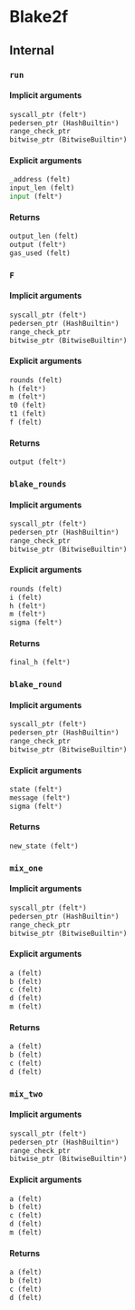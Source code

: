 



# Blake2f

## Internal

### `run`
  

#### Implicit arguments
  
```python  
syscall_ptr (felt*)  
pedersen_ptr (HashBuiltin*)  
range_check_ptr  
bitwise_ptr (BitwiseBuiltin*)  
```
#### Explicit arguments
  
```python  
_address (felt)  
input_len (felt)  
input (felt*)  
```
#### Returns
  
```python  
output_len (felt)  
output (felt*)  
gas_used (felt)  
```
### `F`
  

#### Implicit arguments
  
```python  
syscall_ptr (felt*)  
pedersen_ptr (HashBuiltin*)  
range_check_ptr  
bitwise_ptr (BitwiseBuiltin*)  
```
#### Explicit arguments
  
```python  
rounds (felt)  
h (felt*)  
m (felt*)  
t0 (felt)  
t1 (felt)  
f (felt)  
```
#### Returns
  
```python  
output (felt*)  
```
### `blake_rounds`
  

#### Implicit arguments
  
```python  
syscall_ptr (felt*)  
pedersen_ptr (HashBuiltin*)  
range_check_ptr  
bitwise_ptr (BitwiseBuiltin*)  
```
#### Explicit arguments
  
```python  
rounds (felt)  
i (felt)  
h (felt*)  
m (felt*)  
sigma (felt*)  
```
#### Returns
  
```python  
final_h (felt*)  
```
### `blake_round`
  

#### Implicit arguments
  
```python  
syscall_ptr (felt*)  
pedersen_ptr (HashBuiltin*)  
range_check_ptr  
bitwise_ptr (BitwiseBuiltin*)  
```
#### Explicit arguments
  
```python  
state (felt*)  
message (felt*)  
sigma (felt*)  
```
#### Returns
  
```python  
new_state (felt*)  
```
### `mix_one`
  

#### Implicit arguments
  
```python  
syscall_ptr (felt*)  
pedersen_ptr (HashBuiltin*)  
range_check_ptr  
bitwise_ptr (BitwiseBuiltin*)  
```
#### Explicit arguments
  
```python  
a (felt)  
b (felt)  
c (felt)  
d (felt)  
m (felt)  
```
#### Returns
  
```python  
a (felt)  
b (felt)  
c (felt)  
d (felt)  
```
### `mix_two`
  

#### Implicit arguments
  
```python  
syscall_ptr (felt*)  
pedersen_ptr (HashBuiltin*)  
range_check_ptr  
bitwise_ptr (BitwiseBuiltin*)  
```
#### Explicit arguments
  
```python  
a (felt)  
b (felt)  
c (felt)  
d (felt)  
m (felt)  
```
#### Returns
  
```python  
a (felt)  
b (felt)  
c (felt)  
d (felt)  
```